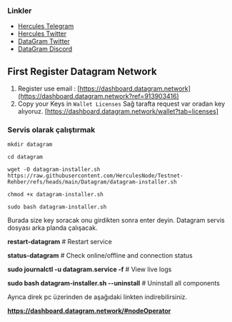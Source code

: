 
### Linkler
 * [Hercules Telegram](https://t.me/HerculesNodeTG)
 * [Hercules Twitter](https://twitter.com/Herculesnode)
 * [DataGram Twitter](https://twitter.com/DGramNetwork)
 * [DataGram Discord](https://discord.com/invite/datagramnetwork)
## First Register Datagram Network ##
  1. Register use email : [https://dashboard.datagram.network](https://dashboard.datagram.network?ref=913903416) 
  2. Copy your Keys in `Wallet Licenses` Sağ tarafta request var oradan key alıyoruz. [https://dashboard.datagram.network/wallet?tab=licenses]




### Servis olarak çalıştırmak

```
mkdir datagram
```
```
cd datagram
```
```
wget -O datagram-installer.sh https://raw.githubusercontent.com/HerculesNode/Testnet-Rehber/refs/heads/main/Datagram/datagram-installer.sh
```
```
chmod +x datagram-installer.sh
```
```
sudo bash datagram-installer.sh
```
Burada size key soracak onu girdikten sonra enter deyin. Datagram servis dosyası arka planda çalışacak.

**restart-datagram**                         # Restart service

**status-datagram**                         # Check online/offline and connection status

**sudo journalctl -u datagram.service -f**   # View live logs

**sudo bash datagram-installer.sh --uninstall**  # Uninstall all components

Ayrıca direk pc üzerinden de aşağıdaki linkten indirebilirsiniz.

**https://dashboard.datagram.network/#nodeOperator**




